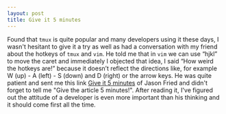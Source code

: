 ```yaml
---
layout: post
title: Give it 5 minutes
---
```


Found that `tmux` is quite popular and many developers using it these days, I wasn't hesitant to give it a try as well as had a conversation with my friend about the hotkeys of `tmux` and `vim`. He told me that in `vim` we can use “hjkl” to move the caret and immediately I objected that  idea, I said “How weird the hotkeys are!” because it doesn’t reflect the directions like, for example W (up) - A (left) - S (down) and D (right) or the arrow keys. He was quite patient and sent me this link [Give it 5 minutes](https://signalvnoise.com/posts/3124-give-it-five-minutes) of Jason Fried and didn't forget to tell me "Give the article 5 minutes!". After reading it, I've figured out the attitude of a developer is even more important than his thinking and it should come first all the time.